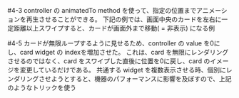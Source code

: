 



#4-3
controller の animatedTo method を使って、指定の位置までアニメーションを再生させることができる。
下記の例では、画面中央のカードを左右に一定距離以上スワイプすると、カードが画面外まで移動( = 非表示) になる例

#4-5
カードが無限ループするように見せるため、controller の value を0にし、card widget の indexを増加させた。
これは、card を無限にレンダリングさせるのではなく、card をスワイプした直後に位置を0に戻し、card のイメージを変更しているだけである。
共通する widget を複数表示させる時、個別にレンダリングさせようとすると、機器のパフォーマンスに影響を及ぼすので、上記のようなトリックを使う